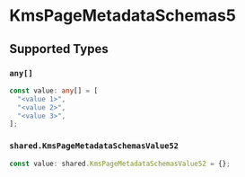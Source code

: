 # KmsPageMetadataSchemas5


## Supported Types

### `any[]`

```typescript
const value: any[] = [
  "<value 1>",
  "<value 2>",
  "<value 3>",
];
```

### `shared.KmsPageMetadataSchemasValue52`

```typescript
const value: shared.KmsPageMetadataSchemasValue52 = {};
```

